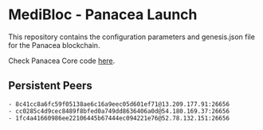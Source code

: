 # MediBloc - Panacea Launch

This repository contains the configuration parameters and genesis.json file for the Panacea blockchain.

Check Panacea Core code [here](https://github.com/medibloc/panacea-core).

## Persistent Peers

```
- 8c41cc8a6fc59f05138ae6c16a9eec05d601ef71@13.209.177.91:26656
- cc0285c4d9cec8489f8bfed0a749dd8636406a0d@54.180.169.37:26656
- 1fc4a41660986ee22106445b67444ec094221e76@52.78.132.151:26656
```
